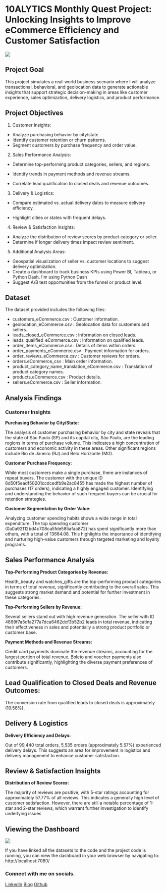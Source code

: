 # 10ALYTICS Monthly Quest Project: Unlocking Insights to Improve eCommerce Efficiency and Customer Satisfaction

![](https://github.com/hamadkamorudeen/eCommerce_Analysis/blob/main/eCommerce_Profile_Pics.jpg)

 ## Project Goal
 This project simulates a real-world business scenario where I will analyze 
transactional, behavioral, and geolocation data to generate actionable insights that 
support strategic decision-making in areas like customer experience, sales optimization, 
delivery logistics, and product performance.


 ## Project Objectives
 1. Customer Insights:
  - Analyze purchasing behavior by city/state.
 - Identify customer retention or churn patterns.
 - Segment customers by purchase frequency and order value.
   
 2. Sales Performance Analysis:
- Determine top-performing product categories, sellers, and regions.
  
 - Identify trends in payment methods and revenue streams.
   
 - Correlate lead qualification to closed deals and revenue outcomes.
   
 3. Delivery & Logistics: 
- Compare estimated vs. actual delivery dates to measure delivery efficiency.

- Highlight cities or states with frequent delays.
  
 4. Review & Satisfaction Insights:
- Analyze the distribution of review scores by product category or seller.
-  Determine if longer delivery times impact review sentiment.
  
5. Additional Analysis Areas:
 - Geospatial visualization of seller vs. customer locations to suggest delivery
 optimization.
 - Create a dashboard to track business KPIs using Power BI, Tableau, or Python Dash. I'm using Python Dash
 - Suggest A/B test opportunities from the funnel or product level.

## Dataset
 The dataset provided includes the following files:
 - customers_eCommerce.csv : Customer information. 
- geolocation_eCommerce.csv : Geolocation data for customers and sellers.
- leads_closed_eCommerce.csv : Information on closed leads.
- leads_qualified_eCommerce.csv : Information on qualified leads.
- order_items_eCommerce.csv : Details of items within orders.
- order_payments_eCommerce.csv : Payment information for orders.
- order_reviews_eCommerce.csv : Customer reviews for orders.
- orders.eCommerce_csv : Main order information.
- product_category_name_translation_eCommerce.csv : Translation of product category 
names.
- products.eCommerce.csv : Product details.
- sellers.eCommerce.csv : Seller information.


## Analysis Findings
 ### Customer Insights
 **Purchasing Behavior by City/State:**
 
 The analysis of customer purchasing behavior by city and state reveals that the state of 
São Paulo (SP) and its capital city, São Paulo, are the leading regions in terms of 
purchase volume. This indicates a high concentration of customers and economic 
activity in these areas. Other significant regions include Rio de Janeiro (RJ) and Belo 
Horizonte (MG).

 **Customer Purchase Frequency:**
 
 While most customers make a single purchase, there are instances of repeat buyers. The 
customer with the unique ID 8d50f5eadf50201ccdcedfb9e2ac8455 has made the 
highest number of purchases (17 orders), indicating a highly engaged customer. 
Identifying and understanding the behavior of such frequent buyers can be crucial for 
retention strategies.

 **Customer Segmentation by Order Value:**
 
 Analyzing customer spending habits shows a wide range in total expenditure. The top
spending customer (0a0a92112bd4c708ca5fde585afaa872) has spent significantly 
more than others, with a total of 13664.08. This highlights the importance of identifying 
and nurturing high-value customers through targeted marketing and loyalty programs.

 ## Sales Performance Analysis
 
 **Top-Performing Product Categories by Revenue:**
 
Health_beauty and watches_gifts are the top-performing product categories in terms 
of total revenue, significantly contributing to the overall sales. This suggests strong 
market demand and potential for further investment in these categories.

**Top-Performing Sellers by Revenue:**

 Several sellers stand out with high revenue generation. The seller with ID 
4869f7a5dfa277a7dca6462dcf3b52b2 leads in total revenue, indicating their 
effectiveness in sales and potentially a strong product portfolio or customer base.

 **Payment Methods and Revenue Streams:**
 
 Credit card payments dominate the revenue streams, accounting for the largest portion 
of total revenue. Boleto and voucher payments also contribute significantly, highlighting 
the diverse payment preferences of customers.


## Lead Qualification to Closed Deals and Revenue Outcomes:

 The conversion rate from qualified leads to closed deals is approximately (10.58%). 


 ## Delivery & Logistics
 
 **Delivery Efficiency and Delays:**
 
 Out of 99,440 total orders, 5,535 orders (approximately 5.57%) experienced delivery 
delays. This suggests an area for improvement in logistics and delivery management to 
enhance customer satisfaction.

 ## Review & Satisfaction Insights
 
 **Distribution of Review Scores:**
 
 The majority of reviews are positive, with 5-star ratings accounting for approximately 
57.77% of all reviews. This indicates a generally high level of customer satisfaction. 
However, there are still a notable percentage of 1-star and 2-star reviews, which warrant 
further investigation to identify underlying issues

## Viewing the Dashboard

![](https://github.com/hamadkamorudeen/eCommerce_Analysis/blob/main/eCommerce%20Analytics%20Dashboard.png)

If you have linked all the datasets to the code and the project code is running, you can view the dashboard in your web browser by navigating to: http://localhost:7080/


### Connect with me on socials.
[Linkedln](https://www.linkedin.com/in/hamadkamorudeen/)
[Blog](https://medium.com/@hamadkamorudeen)
[Github](https://github.com/hamadkamorudeen)





